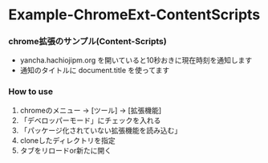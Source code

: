 Example-ChromeExt-ContentScripts
================================

### chrome拡張のサンプル(Content-Scripts)
* yancha.hachiojipm.org を開いていると10秒おきに現在時刻を通知します
* 通知のタイトルに document.title を使ってます

### How to use
1. chromeのメニュー -> [ツール] -> [拡張機能]
1. 「デベロッパーモード」にチェックを入れる
1. 「パッケージ化されていない拡張機能を読み込む」
1. cloneしたディレクトリを指定
1. タブをリロードor新たに開く

